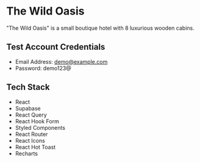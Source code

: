 
# The Wild Oasis

"The Wild Oasis" is a small boutique hotel with 8 luxurious wooden cabins.

## Test Account Credentials
- Email Address: demo@example.com
- Password: demo123@

## Tech Stack

- React
- Supabase
- React Query
- React Hook Form
- Styled Components
- React Router
- React Icons
- React Hot Toast
- Recharts







